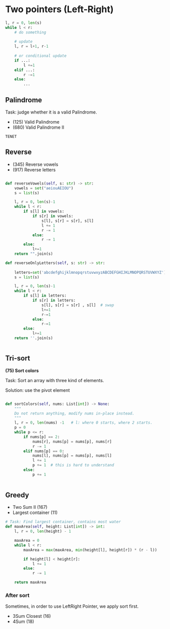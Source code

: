 # Two pointers (Left-Right)

```python
l, r = 0, len(s)
while l < r:
    # do something
    
    # update
    l, r = l+1, r-1
    
    # or conditional update
    if ...:
        l +=1
    elif ...:
        r -=1
    else:
        ...

```


## Palindrome
Task: judge whether it is a valid Palindrome.
- (125) Valid Palindrome
- (680) Valid Palindrome II

`TENET`

## Reverse
- (345) Reverse vowels
- (917) Reverse letters

```python

def reverseVowels(self, s: str) -> str:
    vowels = set("aeiouAEIOU")
    s = list(s)

    l, r = 0, len(s)-1
    while l < r:
        if s[l] in vowels:
            if s[r] in vowels:
                s[l], s[r] = s[r], s[l]
                l += 1
                r -= 1
            else:
                r -= 1
        else:
            l+=1
    return "".join(s)

def reverseOnlyLetters(self, s: str) -> str:
    
    letters=set('abcdefghijklmnopqrstuvwxyzABCDEFGHIJKLMNOPQRSTUVWXYZ')
    s = list(s)

    l, r = 0, len(s)-1
    while l < r:
        if s[l] in letters:
            if s[r] in letters:
                s[l], s[r] = s[r] , s[l]  # swap
                l+=1
                r-=1
            else:
                r-=1
        else:
            l+=1
    return ''.join(s)



```

## Tri-sort

**(75) Sort colors**

Task: Sort an array with three kind of elements.

Solution: use the pivot element


```python

def sortColors(self, nums: List[int]) -> None:
    """
    Do not return anything, modify nums in-place instead.
    """
    l, r = 0, len(nums) -1   # l: where 0 starts, where 2 starts.
    p = 0
    while p <= r:
        if nums[p] == 2:  
            nums[r], nums[p] = nums[p], nums[r]
            r -= 1
        elif nums[p] == 0:
            nums[l], nums[p] = nums[p], nums[l]
            l += 1
            p += 1  # this is hard to understand
        else:
            p += 1
         

```


## Greedy

- Two Sum II (167)
- Largest container (11)

```python
# Task: Find largest container, contains most water
def maxArea(self, height: List[int]) -> int:
    l, r = 0, len(height) - 1

    maxArea = 0
    while l < r:
        maxArea = max(maxArea, min(height[l], height[r]) * (r - l))

        if height[l] < height[r]:
            l += 1
        else:
            r -= 1

    return maxArea
```

### After sort
Sometimes, in order to use LeftRight Pointer, we apply sort first. 

- 3Sum Closest (16)
- 4Sum (18)


